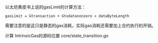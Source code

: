 以太坊黄皮书上说的gasLimit的计算方法：

```
gasLimit = Gtransaction + Gtxdatanonzero × dataByteLength
```

需要注意的是这只是静态的gas消耗，实际gas消耗还需要加上合约执行的开销。

计算 IntrinsicGas的源码位置 core/state\_transition.go



